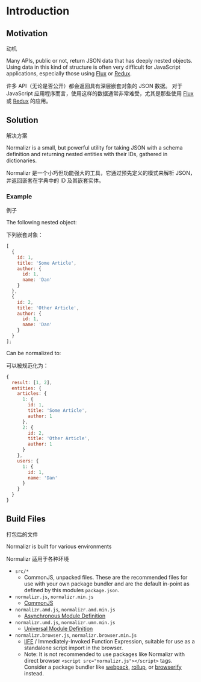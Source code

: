 # Introduction

## Motivation

动机

Many APIs, public or not, return JSON data that has deeply nested objects. Using data in this kind of structure is often very difficult for JavaScript applications, especially those using [Flux](http://facebook.github.io/flux/) or [Redux](http://redux.js.org/).

许多 API（无论是否公开）都会返回具有深层嵌套对象的 JSON 数据。 对于 JavaScript 应用程序而言，使用这样的数据通常非常难受，尤其是那些使用 [Flux](http://facebook.github.io/flux) 或 [Redux](http://redux.js.org/) 的应用。

## Solution

解决方案

Normalizr is a small, but powerful utility for taking JSON with a schema definition and returning nested entities with their IDs, gathered in dictionaries.

Normalizr 是一个小巧但功能强大的工具，它通过预先定义的模式来解析 JSON，并返回嵌套在字典中的 ID 及其嵌套实体。

### Example

例子

The following nested object:

下列嵌套对象：

```js
[
  {
    id: 1,
    title: 'Some Article',
    author: {
      id: 1,
      name: 'Dan'
    }
  },
  {
    id: 2,
    title: 'Other Article',
    author: {
      id: 1,
      name: 'Dan'
    }
  }
];
```

Can be normalized to:

可以被规范化为：

```js
{
  result: [1, 2],
  entities: {
    articles: {
      1: {
        id: 1,
        title: 'Some Article',
        author: 1
      },
      2: {
        id: 2,
        title: 'Other Article',
        author: 1
      }
    },
    users: {
      1: {
        id: 1,
        name: 'Dan'
      }
    }
  }
}
```

## Build Files

打包后的文件

Normalizr is built for various environments

Normalizr 适用于各种环境

- `src/*`
  - CommonJS, unpacked files. These are the recommended files for use with your own package bundler and are the default in-point as defined by this modules `package.json`.
- `normalizr.js`, `normalizr.min.js`
  - [CommonJS](http://davidbcalhoun.com/2014/what-is-amd-commonjs-and-umd/)
- `normalizr.amd.js`, `normalizr.amd.min.js`
  - [Asynchronous Module Definition](http://davidbcalhoun.com/2014/what-is-amd-commonjs-and-umd/)
- `normalizr.umd.js`, `normalizr.umn.min.js`
  - [Universal Module Definition](http://davidbcalhoun.com/2014/what-is-amd-commonjs-and-umd/)
- `normalizr.browser.js`, `normalizr.browser.min.js`
  - [IIFE](http://benalman.com/news/2010/11/immediately-invoked-function-expression/) / Immediately-Invoked Function Expression, suitable for use as a standalone script import in the browser.
  - Note: It is not recommended to use packages like Normalizr with direct browser `<script src="normalizr.js"></script>` tags. Consider a package bundler like [webpack](https://webpack.github.io/), [rollup](https://rollupjs.org/), or [browserify](http://browserify.org/) instead.
